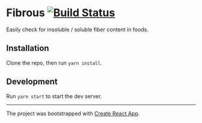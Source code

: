 # Fibrous [![Build Status](https://travis-ci.org/guytepper/fibrous.svg?branch=add-tests)](https://travis-ci.org/guytepper/fibrous)
Easily check for insoluble / soluble fiber content in foods.

## Installation
Clone the repo, then run `yarn install`.

## Development
Run `yarn start` to start the dev server.

---
The project was bootstrapped with [Create React App](https://github.com/facebookincubator/create-react-app).
